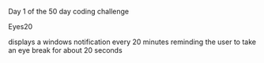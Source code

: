 Day 1 of the 50 day coding challenge

Eyes20

displays a windows notification every 20 minutes reminding the user to take an eye break for about 20 seconds
